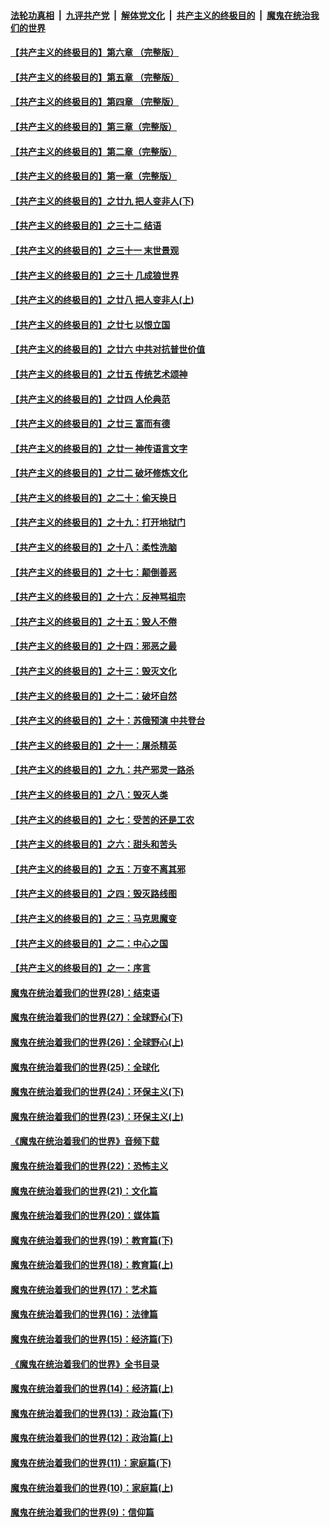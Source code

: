 ####  [法轮功真相](../../../../basic/blob/master/README.md?t=06020401) &nbsp;|&nbsp; [九评共产党](../../../../9ping.md/blob/master/README.md?t=06020401) &nbsp;|&nbsp; [解体党文化](../../../../jtdwh.md/blob/master/README.md?t=06020401)  &nbsp;|&nbsp; [共产主义的终极目的](../../../../gczydzjmd.md/blob/master/README.md?t=06020401) &nbsp;|&nbsp; [魔鬼在统治我们的世界](../../../../mgztzwmdsj.md/blob/master/README.md?t=06020401) 

#### [【共产主义的终极目的】第六章 （完整版）](../pages/nsc422/n11428913.md?t=06020401) 

#### [【共产主义的终极目的】第五章 （完整版）](../pages/nsc422/n11428912.md?t=06020401) 

#### [【共产主义的终极目的】第四章 （完整版）](../pages/nsc422/n11428907.md?t=06020401) 

#### [【共产主义的终极目的】第三章（完整版）](../pages/nsc422/n11428848.md?t=06020401) 

#### [【共产主义的终极目的】第二章（完整版）](../pages/nsc422/n11428831.md?t=06020401) 

#### [【共产主义的终极目的】第一章（完整版）](../pages/nsc422/n11417651.md?t=06020401) 

#### [【共产主义的终极目的】之廿九 把人变非人(下)](../pages/nsc422/n11344140.md?t=06020401) 

#### [【共产主义的终极目的】之三十二 结语](../pages/nsc422/n11360535.md?t=06020401) 

#### [【共产主义的终极目的】之三十一 末世景观](../pages/nsc422/n11351129.md?t=06020401) 

#### [【共产主义的终极目的】之三十 几成狼世界](../pages/nsc422/n11348280.md?t=06020401) 

#### [【共产主义的终极目的】之廿八 把人变非人(上)](../pages/nsc422/n11340492.md?t=06020401) 

#### [【共产主义的终极目的】之廿七 以恨立国](../pages/nsc422/n11336944.md?t=06020401) 

#### [【共产主义的终极目的】之廿六 中共对抗普世价值](../pages/nsc422/n11324785.md?t=06020401) 

#### [【共产主义的终极目的】之廿五 传统艺术颂神](../pages/nsc422/n11296396.md?t=06020401) 

#### [【共产主义的终极目的】之廿四 人伦典范](../pages/nsc422/n11296397.md?t=06020401) 

#### [【共产主义的终极目的】之廿三 富而有德](../pages/nsc422/n11283598.md?t=06020401) 

#### [【共产主义的终极目的】之廿一 神传语言文字](../pages/nsc422/n11263265.md?t=06020401) 

#### [【共产主义的终极目的】之廿二 破坏修炼文化](../pages/nsc422/n11245728.md?t=06020401) 

#### [【共产主义的终极目的】之二十：偷天换日](../pages/nsc422/n11238846.md?t=06020401) 

#### [【共产主义的终极目的】之十九：打开地狱门](../pages/nsc422/n11206376.md?t=06020401) 

#### [【共产主义的终极目的】之十八：柔性洗脑](../pages/nsc422/n11199994.md?t=06020401) 

#### [【共产主义的终极目的】之十七：颠倒善恶](../pages/nsc422/n11179782.md?t=06020401) 

#### [【共产主义的终极目的】之十六：反神骂祖宗](../pages/nsc422/n11166798.md?t=06020401) 

#### [【共产主义的终极目的】之十五：毁人不倦](../pages/nsc422/n11166792.md?t=06020401) 

#### [【共产主义的终极目的】之十四：邪恶之最](../pages/nsc422/n11150249.md?t=06020401) 

#### [【共产主义的终极目的】之十三：毁灭文化](../pages/nsc422/n11135227.md?t=06020401) 

#### [【共产主义的终极目的】之十二：破坏自然](../pages/nsc422/n11135214.md?t=06020401) 

#### [【共产主义的终极目的】之十：苏俄预演 中共登台](../pages/nsc422/n11118424.md?t=06020401) 

#### [【共产主义的终极目的】之十一：屠杀精英](../pages/nsc422/n11118442.md?t=06020401) 

#### [【共产主义的终极目的】之九：共产邪灵一路杀](../pages/nsc422/n11114139.md?t=06020401) 

#### [【共产主义的终极目的】之八：毁灭人类](../pages/nsc422/n11108503.md?t=06020401) 

#### [【共产主义的终极目的】之七：受苦的还是工农](../pages/nsc422/n11101809.md?t=06020401) 

#### [【共产主义的终极目的】之六：甜头和苦头](../pages/nsc422/n11096971.md?t=06020401) 

#### [【共产主义的终极目的】之五：万变不离其邪](../pages/nsc422/n11091285.md?t=06020401) 

#### [【共产主义的终极目的】之四：毁灭路线图](../pages/nsc422/n11086284.md?t=06020401) 

#### [【共产主义的终极目的】之三：马克思魔变](../pages/nsc422/n11061941.md?t=06020401) 

#### [【共产主义的终极目的】之二：中心之国](../pages/nsc422/n11047728.md?t=06020401) 

#### [【共产主义的终极目的】之一：序言](../pages/nsc422/n11086077.md?t=06020401) 

#### [魔鬼在统治着我们的世界(28)：结束语](../pages/nsc422/n10936246.md?t=06020401) 

#### [魔鬼在统治着我们的世界(27)：全球野心(下)](../pages/nsc422/n10928319.md?t=06020401) 

#### [魔鬼在统治着我们的世界(26)：全球野心(上)](../pages/nsc422/n10900318.md?t=06020401) 

#### [魔鬼在统治着我们的世界(25)：全球化](../pages/nsc422/n10788205.md?t=06020401) 

#### [魔鬼在统治着我们的世界(24)：环保主义(下)](../pages/nsc422/n10695307.md?t=06020401) 

#### [魔鬼在统治着我们的世界(23)：环保主义(上)](../pages/nsc422/n10688613.md?t=06020401) 

#### [《魔鬼在统治着我们的世界》音频下载](../pages/nsc422/n10635553.md?t=06020401) 

#### [魔鬼在统治着我们的世界(22)：恐怖主义](../pages/nsc422/n10614727.md?t=06020401) 

#### [魔鬼在统治着我们的世界(21)：文化篇](../pages/nsc422/n10597706.md?t=06020401) 

#### [魔鬼在统治着我们的世界(20)：媒体篇](../pages/nsc422/n10586579.md?t=06020401) 

#### [魔鬼在统治着我们的世界(19)：教育篇(下)](../pages/nsc422/n10564808.md?t=06020401) 

#### [魔鬼在统治着我们的世界(18)：教育篇(上)](../pages/nsc422/n10526970.md?t=06020401) 

#### [魔鬼在统治着我们的世界(17)：艺术篇](../pages/nsc422/n10499093.md?t=06020401) 

#### [魔鬼在统治着我们的世界(16)：法律篇](../pages/nsc422/n10485969.md?t=06020401) 

#### [魔鬼在统治着我们的世界(15)：经济篇(下)](../pages/nsc422/n10469975.md?t=06020401) 

#### [《魔鬼在统治着我们的世界》全书目录](../pages/nsc422/n10464261.md?t=06020401) 

#### [魔鬼在统治着我们的世界(14)：经济篇(上)](../pages/nsc422/n10457370.md?t=06020401) 

#### [魔鬼在统治着我们的世界(13)：政治篇(下)](../pages/nsc422/n10448270.md?t=06020401) 

#### [魔鬼在统治着我们的世界(12)：政治篇(上)](../pages/nsc422/n10444576.md?t=06020401) 

#### [魔鬼在统治着我们的世界(11)：家庭篇(下)](../pages/nsc422/n10440961.md?t=06020401) 

#### [魔鬼在统治着我们的世界(10)：家庭篇(上)](../pages/nsc422/n10435448.md?t=06020401) 

#### [魔鬼在统治着我们的世界(9)：信仰篇](../pages/nsc422/n10432159.md?t=06020401) 

